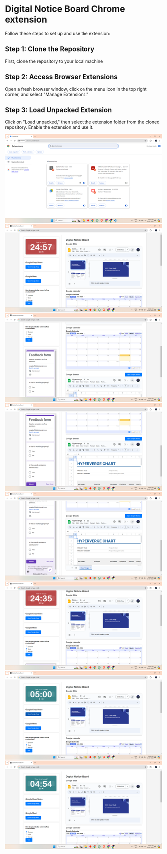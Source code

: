 # Digital Notice Board Chrome extension
Follow these steps to set up and use the extension:

## Step 1: Clone the Repository
First, clone the repository to your local machine

## Step 2: Access Browser Extensions
Open a fresh browser window, click on the menu icon in the top right corner, and select "Manage Extensions."

## Step 3: Load Unpacked Extension
Click on "Load unpacked," then select the extension folder from the cloned repository. Enable the extension and use it.

![Screenshot](screenshots/Screenshot%20(284).png)
![Screenshot](screenshots/Screenshot%20(275).png)
![Screenshot](screenshots/Screenshot%20(276).png)
![Screenshot](screenshots/Screenshot%20(277).png)
![Screenshot](screenshots/Screenshot%20(278).png)
![Screenshot](screenshots/Screenshot%20(279).png)
![Screenshot](screenshots/Screenshot%20(280).png)
![Screenshot](screenshots/Screenshot%20(281).png)


